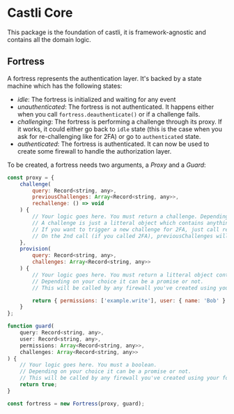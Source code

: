 # Castli Core

This package is the foundation of castli, it is framework-agnostic and contains all the domain logic.

## Fortress

A fortress represents the authentication layer. It's backed by a state machine which has the following states:

* *idle*: The fortress is initialized and waiting for any event
* *unauthenticated*: The fortress is not authenticated. It happens either when you call `fortress.deauthenticate()` or if a challenge fails.
* *challenging*: The fortress is performing a challenge through its proxy. If it works, it could either go back to `idle` state (this is the case when you ask for re-challenging like for 2FA) or go to `authenticated` state.
* *authenticated*: The fortress is authenticated. It can now be used to create some firewall to handle the authorization layer.

To be created, a fortress needs two arguments, a *Proxy* and a *Guard*:

```js
const proxy = {
    challenge(
        query: Record<string, any>,
        previousChallenges: Array<Record<string, any>>,
        rechallenge: () => void
    ) {
        // Your logic goes here. You must return a challenge. Depending on your choice it can be a promise or not.
        // A challenge is just a litteral object which contains anything like a token for instance.
        // If you want to trigger a new challenge for 2FA, just call rechallenge().
        // On the 2nd call (if you called 2FA), previousChallenges will contains the previous challenge.
    },
    provision(
        query: Record<string, any>,
        challenges: Array<Record<string, any>>
    ) {
        // Your logic goes here. You must return a litteral object containing a permissions key and a user key.
        // Depending on your choice it can be a promise or not.
        // This will be called by any firewall you've created using your fortress, we'll talk about firewall after

        return { permissions: ['example.write'], user: { name: 'Bob' } }
    }
};
```

```js
function guard(
    query: Record<string, any>,
    user: Record<string, any>,
    permissions: Array<Record<string, any>>,
    challenges: Array<Record<string, any>>
) {
    // Your logic goes here. You must a boolean.
    // Depending on your choice it can be a promise or not.
    // This will be called by any firewall you've created using your fortress, we'll talk about firewall after
    return true;
}
```

```js
const fortress = new Fortress(proxy, guard);
```
